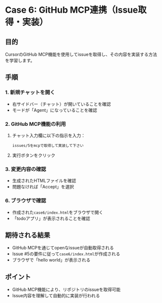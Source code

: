 # Case 6: GitHub MCP連携（Issue取得・実装）

## 目的
CursorのGitHub MCP機能を使用してissueを取得し、その内容を実装する方法を学習します。

## 手順

### 1. 新規チャットを開く
- 右サイドバー（チャット）が開いていることを確認
- モードが「Agent」になっていることを確認

### 2. GitHub MCP機能の利用
1. チャット入力欄に以下の指示を入力：
   ```
   issues/5をmcpで取得して実装して下さい
   ```
2. 実行ボタンをクリック

### 3. 変更内容の確認
- 生成されたHTMLファイルを確認
- 問題なければ「Accept」を選択

### 6. ブラウザで確認
- 作成された`case6/index.html`をブラウザで開く
- 「todoアプリ」が表示されることを確認

## 期待される結果
- GitHub MCPを通じてopenなissueが自動取得される
- Issue #5の要件に従って`case6/index.html`が作成される
- ブラウザで「hello world」が表示される

## ポイント
- GitHub MCP機能により、リポジトリのissueを取得可能
- Issue内容を理解して自動的に実装が行われる